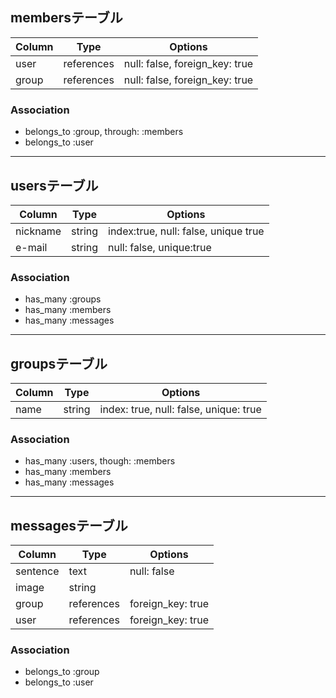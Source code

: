 ## membersテーブル

|Column|Type|Options|
|------|----|-------|
|user|references|null: false, foreign_key: true|
|group|references|null: false, foreign_key: true|

### Association
- belongs_to :group, through: :members
- belongs_to :user
--------------------------------------------------

## usersテーブル

|Column|Type|Options|
|------|----|-------|
|nickname|string|index:true, null: false, unique true|
|e-mail|string|null: false, unique:true|

### Association
- has_many :groups
- has_many :members
- has_many :messages

--------------------------------------------------
## groupsテーブル

|Column|Type|Options|
|------|----|-------|
|name|string|index: true, null: false, unique: true|

### Association
- has_many :users, though: :members
- has_many :members
- has_many :messages

--------------------------------------------------
## messagesテーブル

|Column|Type|Options|
|------|----|-------|
|sentence|text|null: false|
|image|string||
|group|references|foreign_key: true|
|user|references|foreign_key: true|

### Association
- belongs_to :group
- belongs_to :user


